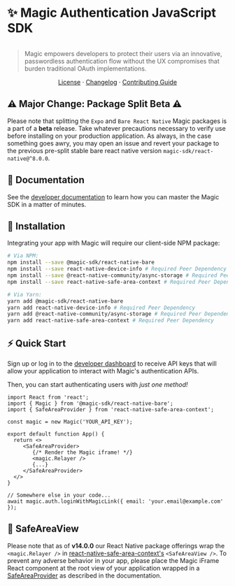 # ✨ Magic Authentication JavaScript SDK

[![<MagicLabs>](https://circleci.com/gh/magiclabs/magic-js.svg?style=shield)](https://circleci.com/gh/magiclabs/magic-js)

> Magic empowers developers to protect their users via an innovative, passwordless authentication flow without the UX compromises that burden traditional OAuth implementations.

<p align="center">
  <a href="https://github.com/magiclabs/magic-js/blob/master/packages/@magic-sdk/react-native-bare/LICENSE">License</a> ·
  <a href="https://github.com/magiclabs/magic-js/blob/master/packages/@magic-sdk/react-native-bare/CHANGELOG.md">Changelog</a> ·
  <a href="https://github.com/magiclabs/magic-js/blob/master/CONTRIBUTING.md">Contributing Guide</a>
</p>

## ⚠️ Major Change: Package Split Beta ⚠️ 
Please note that splitting the `Expo` and `Bare React Native` Magic packages is a part of a **beta** release. Take whatever precautions necessary to verify use before installing on your production application. As always, in the case something goes awry, you may open an issue and revert your package to the previous pre-split stable bare react native version `magic-sdk/react-native@^8.0.0`.

## 📖 Documentation

See the [developer documentation](https://magic.link/docs) to learn how you can master the Magic SDK in a matter of minutes.

## 🔗 Installation

Integrating your app with Magic will require our client-side NPM package:

```bash
# Via NPM:
npm install --save @magic-sdk/react-native-bare
npm install --save react-native-device-info # Required Peer Dependency
npm install --save @react-native-community/async-storage # Required Peer Dependency
npm install --save react-native-safe-area-context # Required Peer Dependency

# Via Yarn:
yarn add @magic-sdk/react-native-bare
⁠yarn add react-native-device-info # Required Peer Dependency
yarn add @react-native-community/async-storage # Required Peer Dependency
yarn add react-native-safe-area-context # Required Peer Dependency
```

## ⚡️ Quick Start

Sign up or log in to the [developer dashboard](https://dashboard.magic.link) to receive API keys that will allow your application to interact with Magic's authentication APIs.

Then, you can start authenticating users with _just one method!_

```tsx
import React from 'react';
import { Magic } from '@magic-sdk/react-native-bare';
import { SafeAreaProvider } from 'react-native-safe-area-context';

const magic = new Magic('YOUR_API_KEY');

export default function App() {
  return <>
	 <SafeAreaProvider>
	    {/* Render the Magic iframe! */}
	    <magic.Relayer />
	    {...}
	 </SafeAreaProvider>
  </>
}

// Somewhere else in your code...
await magic.auth.loginWithMagicLink({ email: 'your.email@example.com' });
```
## 👀 SafeAreaView
Please note that as of **v14.0.0** our React Native package offerings wrap the `<magic.Relayer />` in [react-native-safe-area-context's](https://github.com/th3rdwave/react-native-safe-area-context) `<SafeAreaView />`. To prevent any adverse behavior in your app, please place the Magic iFrame React component at the root view of your application wrapped in a [SafeAreaProvider](https://github.com/th3rdwave/react-native-safe-area-context#safeareaprovider) as described in the documentation. 
